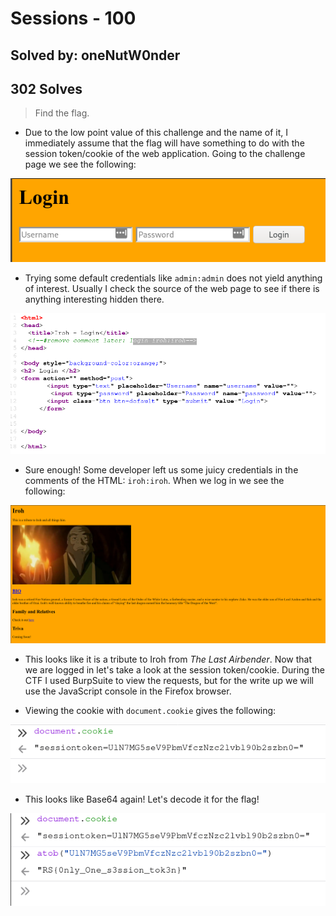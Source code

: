 # Sessions - 100
## Solved by: oneNutW0nder
## 302 Solves

> Find the flag.

- Due to the low point value of this challenge and the name of it, I immediately assume that the flag will have something to do with the session token/cookie of the web application. Going to the challenge page we see the following:

![](Pasted%20image%2020210417202717.png)

- Trying some default credentials like `admin:admin` does not yield anything of interest. Usually I check the source of the web page to see if there is anything interesting hidden there.

![](Pasted%20image%2020210417202839.png)

- Sure enough! Some developer left us some juicy credentials in the comments of the HTML: `iroh:iroh`. When we log in we see the following:

![](Pasted%20image%2020210417202929.png)

- This looks like it is a tribute to Iroh from _The Last Airbender_. Now that we are logged in let's take a look at the session token/cookie. During the CTF I used BurpSuite to view the requests, but for the write up we will use the JavaScript console in the Firefox browser.

- Viewing the cookie with `document.cookie` gives the following:

![](Pasted%20image%2020210417203134.png)

- This looks like Base64 again! Let's decode it for the flag!

![](Pasted%20image%2020210417203247.png)